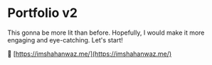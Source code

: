 # Portfolio v2

This gonna be more lit than before.
Hopefully, I would make it more engaging and eye-catching.
Let's start!

:rocket: [https://imshahanwaz.me/](https://imshahanwaz.me/)
